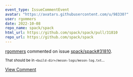 ```yaml
---
event_type: IssueCommentEvent
avatar: "https://avatars.githubusercontent.com/u/98330?"
user: rgommers
date: 2022-10-08
repo_name: spack/spack
html_url: https://github.com/spack/spack/pull/31810
repo_url: https://github.com/spack/spack
---
```


<a href='https://github.com/rgommers' target='_blank'>rgommers</a> commented on issue <a href='https://github.com/spack/spack/pull/31810' target='_blank'>spack/spack#31810</a>.

<small>That should be in `<build-dir>/meson-logs/meson-log.txt`...</small>

<a href='https://github.com/spack/spack/pull/31810' target='_blank'>View Comment</a>
